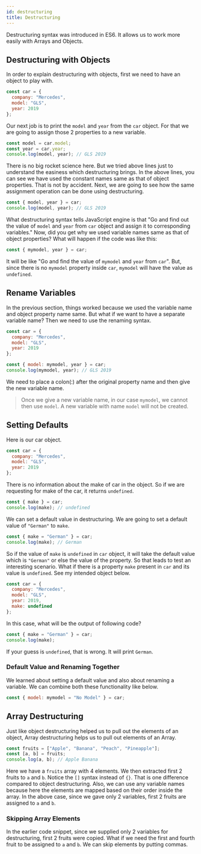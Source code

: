 ```yaml
---
id: destructuring
title: Destructuring
---
```


Destructuring syntax was introduced in ES6. It allows us to work more easily with Arrays and Objects.

## Destructuring with Objects

In order to explain destructuring with objects, first we need to have an object to play with.

```javascript
const car = {
  company: "Mercedes",
  model: "GLS",
  year: 2019
};
```

Our next job is to print the `model` and `year` from the `car` object. For that we are going to assign those 2 properties to a new variable.

```javascript
const model = car.model;
const year = car.year;
console.log(model, year); // GLS 2019
```

There is no big rocket science here. But we tried above lines just to understand the easiness which destructuring brings. In the above lines, you can see we have used the constant names same as that of object properties. That is not by accident. Next, we are going to see how the same assignment operation can be done using destructuring.

```javascript
const { model, year } = car;
console.log(model, year); // GLS 2019
```

What destructuring syntax tells JavaScript engine is that "Go and find out the value of `model` and `year` from `car` object and assign it to corresponding variables." Now, did you get why we used variable names same as that of object properties? What will happen if the code was like this:

```javascript
const { mymodel, year } = car;
```

It will be like "Go and find the value of `mymodel` and `year` from `car`". But, since there is no `mymodel` property inside `car`, `mymodel` will have the value as `undefined`.

## Rename Variables

In the previous section, things worked because we used the variable name and object property name same. But what if we want to have a separate variable name? Then we need to use the renaming syntax.

```javascript
const car = {
  company: "Mercedes",
  model: "GLS",
  year: 2019
};

const { model: mymodel, year } = car;
console.log(mymodel, year); // GLS 2019
```

We need to place a colon(:) after the original property name and then give the new variable name.

> Once we give a new variable name, in our case `mymodel`, we cannot then use `model`. A new variable with name `model` will not be created.

## Setting Defaults

Here is our car object.

```javascript
const car = {
  company: "Mercedes",
  model: "GLS",
  year: 2019
};
```

There is no information about the make of car in the object. So if we are requesting for make of the car, it returns `undefined`.

```javascript
const { make } = car;
console.log(make); // undefined
```

We can set a default value in destructuring. We are going to set a default value of `"German"` to `make`.

```javascript
const { make = "German" } = car;
console.log(make); // German
```

So if the value of `make` is `undefined` in `car` object, it will take the default value which is `"German"` or else the value of the property. So that leads to test an interesting scenario. What if there is a property `make` present in `car` and its value is `undefined`. See my intended object below.

```javascript
const car = {
  company: "Mercedes",
  model: "GLS",
  year: 2019,
  make: undefined
};
```

In this case, what will be the output of following code?

```javascript
const { make = "German" } = car;
console.log(make);
```

If your guess is `undefined`, that is wrong. It will print `German`.

### Default Value and Renaming Together

We learned about setting a default value and also about renaming a variable. We can combine both these functionality like below.

```javascript
const { model: mymodel = "No Model" } = car;
```

## Array Destructuring

Just like object destructuring helped us to pull out the elements of an object, Array destructuring helps us to pull out elements of an Array.

```javascript
const fruits = ["Apple", "Banana", "Peach", "Pineapple"];
const [a, b] = fruits;
console.log(a, b); // Apple Banana
```

Here we have a `fruits` array with 4 elements. We then extracted first 2 fruits to `a` and `b`. Notice the `[]` syntax instead of `{}`. That is one difference compared to object destructuring. Also, we can use any variable names because here the elements are mapped based on their order inside the array. In the above case, since we gave only 2 variables, first 2 fruits are assigned to `a` and `b`.

### Skipping Array Elements

In the earlier code snippet, since we supplied only 2 variables for destructuring, first 2 fruits were copied. What if we need the first and fourth fruit to be assigned to `a` and `b`. We can skip elements by putting commas.
